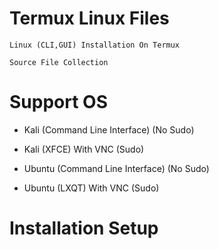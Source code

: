 # Termux Linux Files

    Linux (CLI,GUI) Installation On Termux
    
    Source File Collection
    
# Support OS

* Kali (Command Line Interface) (No Sudo)
    
* Kali (XFCE) With VNC (Sudo)
    
* Ubuntu (Command Line Interface) (No Sudo)

* Ubuntu (LXQT) With VNC (Sudo)

# Installation Setup
